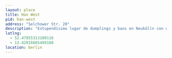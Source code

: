 ```yaml
---
layout: place
title: Han West
pid: han-west
address: "Selchower Str. 20"
description: "Estupendísimo lugar de dumplings y baos en Neukölln con opciones veganas y vegetarianas. No tiene sitio para sentarse, pero gracias a la colaboración público-privada puedes llevarte la comida al bar de al lado y complementarla con alguna bebida (o acercarla a Tempelhofer Feld y compartirla con las avispas)."
latlng:
  - 52.47855313100116
  - 13.42016685489108
location: berlin
---
```

